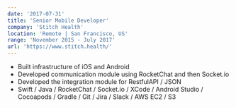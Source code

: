 ```yaml
---
date: '2017-07-31'
title: 'Senior Mobile Developer'
company: 'Stitch Health'
location: 'Remote | San Francisco, US'
range: 'November 2015 - July 2017'
url: 'https://www.stitch.health/'
---
```


- Built infrastructure of iOS and Android
- Developed communication module using RocketChat and then Socket.io
- Developed the integration module for RestfulAPI / JSON
- Swift / Java / RocketChat / Socket.io / XCode / Android Studio / Cocoapods / Gradle / Git / Jira / Slack / AWS EC2 / S3
